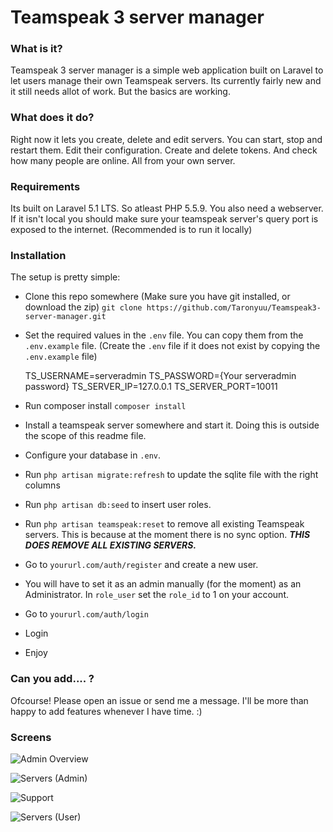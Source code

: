 # Teamspeak 3 server manager

### What is it?
Teamspeak 3 server manager is a simple web application built on Laravel to let users manage their own Teamspeak servers. Its currently fairly new and it still needs allot of work. But the basics are working.

### What does it do?
Right now it lets you create, delete and edit servers. You can start, stop and restart them. Edit their configuration. Create and delete tokens. And check how many people are online. All from your own server.

### Requirements
Its built on Laravel 5.1 LTS. So atleast PHP 5.5.9. You also need a webserver. If it isn't local you should make sure your teamspeak server's query port is exposed to the internet. (Recommended is to run it locally)

### Installation
The setup is pretty simple:
- Clone this repo somewhere (Make sure you have git installed, or download the zip)
    `git clone https://github.com/Taronyuu/Teamspeak3-server-manager.git`
- Set the required values in the `.env` file. You can copy them from the `.env.example` file. (Create the `.env` file if it does not exist by copying the `.env.example` file)


    TS_USERNAME=serveradmin
    TS_PASSWORD={Your serveradmin password}
    TS_SERVER_IP=127.0.0.1
    TS_SERVER_PORT=10011

- Run composer install
    `composer install`
- Install a teamspeak server somewhere and start it. Doing this is outside the scope of this readme file.
-   Configure your database in `.env`.
-   Run `php artisan migrate:refresh` to update the sqlite file with the right columns
-   Run `php artisan db:seed` to insert user roles.
-   Run `php artisan teamspeak:reset` to remove all existing Teamspeak servers. This is because at the moment there is no sync option. ***THIS DOES REMOVE ALL EXISTING SERVERS.***
-   Go to `yoururl.com/auth/register` and create a new user.
-   You will have to set it as an admin manually (for the moment) as an Administrator. In `role_user` set the  `role_id` to 1 on your account.
-   Go to `yoururl.com/auth/login`
-   Login
-   Enjoy

### Can you add.... ?
Ofcourse! Please open an issue or send me a message. I'll be more than happy to add features whenever I have time. :)

### Screens
![Admin Overview](https://snapr.pw/i/0eb20f4d96.png "Admin Overview")

![Servers (Admin)](https://snapr.pw/i/d62243c561.png "Servers Admin")

![Support](https://snapr.pw/i/747c316cb8.png "Support")

![Servers (User)](https://snapr.pw/i/97e9685b22.png "Servers User")
